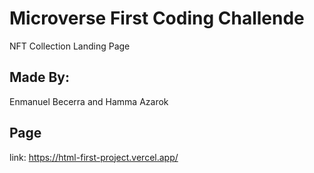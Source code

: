 # Microverse First Coding Challende
NFT Collection Landing Page

## Made By:
 Enmanuel Becerra and Hamma Azarok
  
## Page
link: https://html-first-project.vercel.app/
